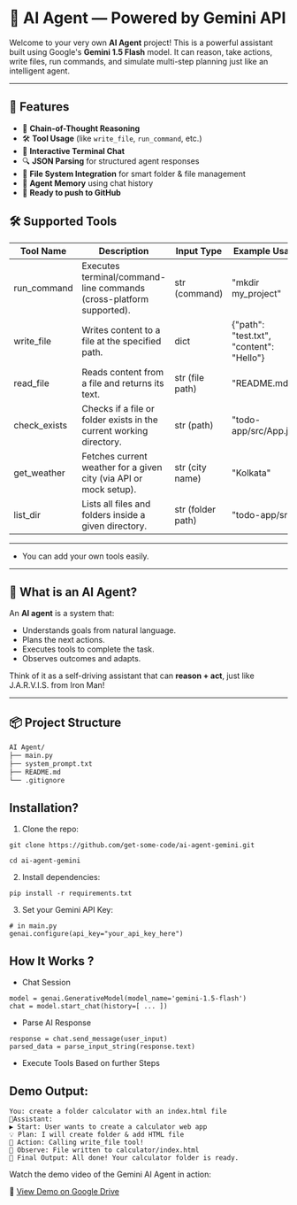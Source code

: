 # 🤖 AI Agent — Powered by Gemini API

Welcome to your very own **AI Agent** project! This is a powerful assistant built using Google's **Gemini 1.5 Flash** model. It can reason, take actions, write files, run commands, and simulate multi-step planning just like an intelligent agent.

---

## 🚀 Features

- 🧠 **Chain-of-Thought Reasoning**
- 🛠️ **Tool Usage** (like `write_file`, `run_command`, etc.)
- 💬 **Interactive Terminal Chat**
- 🔍 **JSON Parsing** for structured agent responses
- 📁 **File System Integration** for smart folder & file management
- 🧪 **Agent Memory** using chat history
- 🔗 **Ready to push to GitHub**

## 🛠️ Supported Tools

| Tool Name      | Description                                                                 | Input Type           | Example Usage                                  |
|----------------|-----------------------------------------------------------------------------|----------------------|------------------------------------------------|
| run_command    | Executes terminal/command-line commands (cross-platform supported).         | str (command)        | "mkdir my_project"                             |
| write_file     | Writes content to a file at the specified path.                             | dict                 | {"path": "test.txt", "content": "Hello"}       |
| read_file      | Reads content from a file and returns its text.                             | str (file path)      | "README.md"                                    |
| check_exists   | Checks if a file or folder exists in the current working directory.         | str (path)           | "todo-app/src/App.jsx"                         |
| get_weather    | Fetches current weather for a given city (via API or mock setup).           | str (city name)      | "Kolkata"                                      |
| list_dir       | Lists all files and folders inside a given directory.                       | str (folder path)    | "todo-app/src"                                 |

---

- You can add your own tools easily.
---

## 🤔 What is an AI Agent?

An **AI agent** is a system that:
- Understands goals from natural language.
- Plans the next actions.
- Executes tools to complete the task.
- Observes outcomes and adapts.

Think of it as a self-driving assistant that can **reason + act**, just like J.A.R.V.I.S. from Iron Man!

---

## 📦 Project Structure

```bash
AI Agent/
├── main.py                
├── system_prompt.txt    
├── README.md
└── .gitignore
```

##  Installation?
1. Clone the repo:
```
git clone https://github.com/get-some-code/ai-agent-gemini.git
```
```
cd ai-agent-gemini
```
2. Install dependencies:
```
pip install -r requirements.txt
```
3. Set your Gemini API Key:
```
# in main.py
genai.configure(api_key="your_api_key_here")
```

## How It Works ?
- Chat Session
```
model = genai.GenerativeModel(model_name='gemini-1.5-flash')
chat = model.start_chat(history=[ ... ])
```
- Parse AI Response
```
response = chat.send_message(user_input)
parsed_data = parse_input_string(response.text)
```
- Execute Tools Based on further Steps

## Demo Output:
``` 
You: create a folder calculator with an index.html file
🤖Assistant: 
▶ Start: User wants to create a calculator web app
💡 Plan: I will create folder & add HTML file
🚀 Action: Calling write_file tool!
👀 Observe: File written to calculator/index.html
🎯 Final Output: All done! Your calculator folder is ready.
```


Watch the demo video of the Gemini AI Agent in action:

🔗 [View Demo on Google Drive](https://drive.google.com/file/d/1iOZnObB2rRItsH4sWzig14OeNd8yAJ35/view?usp=sharing)



